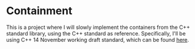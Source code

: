 # Containment
This is a project where I will slowly implement the containers from the C++
standard library, using the C++ standard as reference. Specifically, I'll be
using C++ 14 November working draft standard, which can be found
[here](https://isocpp.org/std/the-standard).

